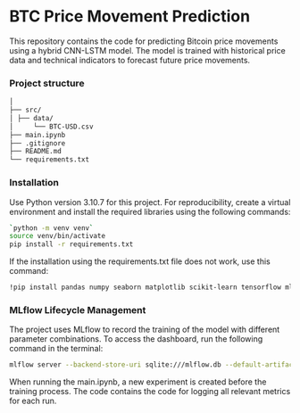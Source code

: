 # BTC Price Movement Prediction

This repository contains the code for predicting Bitcoin price movements using a hybrid CNN-LSTM model. The model is trained with historical price data and technical indicators to forecast future price movements.

### Project structure

```bash
│
├── src/
│ ├── data/
│     └── BTC-USD.csv
├── main.ipynb
├── .gitignore
├── README.md
└── requirements.txt
```
### Installation
Use Python version 3.10.7 for this project. For reproducibility, create a virtual environment and install the required libraries using the following commands:
```bash
`python -m venv venv`
source venv/bin/activate
pip install -r requirements.txt
````
If the installation using the requirements.txt file does not work, use this command:
```bash
!pip install pandas numpy seaborn matplotlib scikit-learn tensorflow mlflow ta

```


### MLflow Lifecycle Management

The project uses MLflow to record the training of the model with different parameter combinations. To access the dashboard, run the following command in the terminal:

```bash
mlflow server --backend-store-uri sqlite:///mlflow.db --default-artifact-root ./mlruns --host 127.0.0.1 --port 8080
```
When running the main.ipynb, a new experiment is created before the training process. The code contains the code for logging all relevant metrics for each run.


